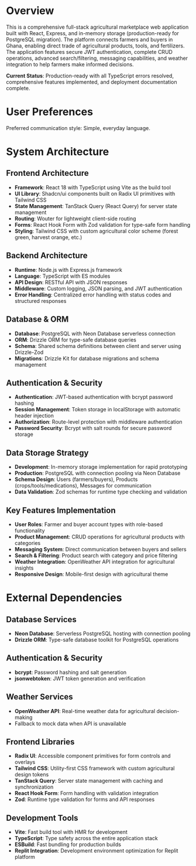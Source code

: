 # Overview

This is a comprehensive full-stack agricultural marketplace web application built with React, Express, and in-memory storage (production-ready for PostgreSQL migration). The platform connects farmers and buyers in Ghana, enabling direct trade of agricultural products, tools, and fertilizers. The application features secure JWT authentication, complete CRUD operations, advanced search/filtering, messaging capabilities, and weather integration to help farmers make informed decisions.

**Current Status**: Production-ready with all TypeScript errors resolved, comprehensive features implemented, and deployment documentation complete.

# User Preferences

Preferred communication style: Simple, everyday language.

# System Architecture

## Frontend Architecture
- **Framework**: React 18 with TypeScript using Vite as the build tool
- **UI Library**: Shadcn/ui components built on Radix UI primitives with Tailwind CSS
- **State Management**: TanStack Query (React Query) for server state management
- **Routing**: Wouter for lightweight client-side routing
- **Forms**: React Hook Form with Zod validation for type-safe form handling
- **Styling**: Tailwind CSS with custom agricultural color scheme (forest green, harvest orange, etc.)

## Backend Architecture
- **Runtime**: Node.js with Express.js framework
- **Language**: TypeScript with ES modules
- **API Design**: RESTful API with JSON responses
- **Middleware**: Custom logging, JSON parsing, and JWT authentication
- **Error Handling**: Centralized error handling with status codes and structured responses

## Database & ORM
- **Database**: PostgreSQL with Neon Database serverless connection
- **ORM**: Drizzle ORM for type-safe database queries
- **Schema**: Shared schema definitions between client and server using Drizzle-Zod
- **Migrations**: Drizzle Kit for database migrations and schema management

## Authentication & Security
- **Authentication**: JWT-based authentication with bcrypt password hashing
- **Session Management**: Token storage in localStorage with automatic header injection
- **Authorization**: Route-level protection with middleware authentication
- **Password Security**: Bcrypt with salt rounds for secure password storage

## Data Storage Strategy
- **Development**: In-memory storage implementation for rapid prototyping
- **Production**: PostgreSQL with connection pooling via Neon Database
- **Schema Design**: Users (farmers/buyers), Products (crops/tools/medications), Messages for communication
- **Data Validation**: Zod schemas for runtime type checking and validation

## Key Features Implementation
- **User Roles**: Farmer and buyer account types with role-based functionality
- **Product Management**: CRUD operations for agricultural products with categories
- **Messaging System**: Direct communication between buyers and sellers
- **Search & Filtering**: Product search with category and price filtering
- **Weather Integration**: OpenWeather API integration for agricultural insights
- **Responsive Design**: Mobile-first design with agricultural theme

# External Dependencies

## Database Services
- **Neon Database**: Serverless PostgreSQL hosting with connection pooling
- **Drizzle ORM**: Type-safe database toolkit for PostgreSQL operations

## Authentication & Security
- **bcrypt**: Password hashing and salt generation
- **jsonwebtoken**: JWT token generation and verification

## Weather Services
- **OpenWeather API**: Real-time weather data for agricultural decision-making
- Fallback to mock data when API is unavailable

## Frontend Libraries
- **Radix UI**: Accessible component primitives for form controls and overlays
- **Tailwind CSS**: Utility-first CSS framework with custom agricultural design tokens
- **TanStack Query**: Server state management with caching and synchronization
- **React Hook Form**: Form handling with validation integration
- **Zod**: Runtime type validation for forms and API responses

## Development Tools
- **Vite**: Fast build tool with HMR for development
- **TypeScript**: Type safety across the entire application stack
- **ESBuild**: Fast bundling for production builds
- **Replit Integration**: Development environment optimization for Replit platform
